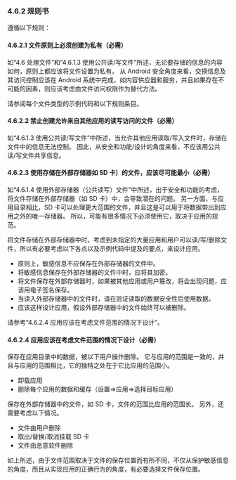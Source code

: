 ### 4.6.2 规则书

遵循以下规则：

#### 4.6.2.1 文件原则上必须创建为私有（必需）

如“4.6 处理文件”和“4.6.1.3 使用公共读/写文件”所述，无论要存储的信息的内容如何，原则上都应该将文件设置为私有。 从 Android 安全角度来看，交换信息及其访问控制应该在 Android 系统中完成，如内容供应器和服务，并且如果存在不可能的因素，则应该考虑由文件访问权限作为替代方法。 

请参阅每个文件类型的示例代码和以下规则条目。

#### 4.6.2.2 禁止创建允许来自其他应用的读写访问的文件（必需）

如“4.6.1.3 使用公共读/写文件”中所述，当允许其他应用读取/写入文件时，存储在文件中的信息无法控制。 因此，从安全和功能/设计的角度来看，不应该用公共读/写文件共享信息。

#### 4.6.2.3 使用存储在外部存储器如 SD 卡）的文件，应该尽可能最小（必需）

如“4.6.1.4 使用外部存储器（公共读写）文件”中所述，出于安全和功能的考虑，将文件存储在外部存储器（如 SD 卡）中，会导致潜在的问题。 另一方面，与应用目录相比，SD 卡可以处理更大范围的文件，并且这是可以用于将数据带出到应用之外的唯一存储器。 所以，可能有很多情况下必须使用它，取决于应用的规范。 

将文件存储在外部存储器中时，考虑到未指定的大量应用和用户可以读/写/删除文件，所以有必要考虑以下各点以及示例代码中提及的要点，来设计应用。

+   原则上，敏感信息不应保存在外部存储器的文件中。
+   将敏感信息保存在外部存储器的文件中时，应将其加密。
+   将文件保存在外部存储器时，如果被其他应用或用户篡改，将会出现问题，应该用电子签名保存。
+   当读入外部存储器中的文件时，请在验证读取的数据安全性后使用数据。
+   应该这样设计应用，假设外部存储器中的文件始终可以被删除。

请参考“4.6.2.4 应用应该在考虑文件范围的情况下设计”。

#### 4.6.2.4 应用应该在考虑文件范围的情况下设计（必需）

保存在应用目录中的数据，被以下用户操作删除。 它与应用的范围是一致的，并且与应用的范围相比，它的独特之处在于它比应用的范围小。

+   卸载应用
+   删除每个应用的数据和缓存（设置=>应用=>选择目标应用）

保存在外部存储器中的文件，如 SD 卡，文件的范围比应用的范围长。 另外，还需要考虑以下情况。

+   文件由用户删除
+   取出/替换/取消挂载 SD 卡
+   文件由恶意软件删除

如上所述，由于文件范围取决于文件的保存位置而有所不同，不仅从保护敏感信息的角度，而且从实现应用的正确行为的角度，有必要选择文件保存位置。
